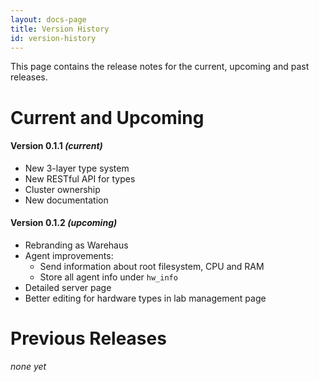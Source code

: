 ```yaml
---
layout: docs-page
title: Version History
id: version-history
---
```


This page contains the release notes for the current, upcoming and past releases.

# Current and Upcoming

#### Version 0.1.1 *(current)*

* New 3-layer type system
* New RESTful API for types
* Cluster ownership
* New documentation

#### Version 0.1.2 *(upcoming)*

* Rebranding as Warehaus
* Agent improvements:
  * Send information about root filesystem, CPU and RAM
  * Store all agent info under `hw_info`
* Detailed server page
* Better editing for hardware types in lab management page

# Previous Releases

*none yet*
